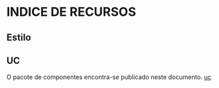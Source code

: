 # INDICE DE RECURSOS

## Estilo

## UC
O pacote de componentes encontra-se publicado neste documento. [uc](uc.md)
